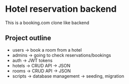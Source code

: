 # Hotel reservation backend 
This is a booking.com clone like backend

## Project outline
- users -> book a room from a hotel
- admins -> going to check reservations/bookings
- auth -> JWT tokens
- hotels -> CRUD API -> JSON
- rooms -> CRUD API -> JSON
- scripts -> database management -> seeding, migration 
